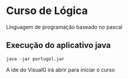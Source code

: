 # Curso de Lógica

Linguagem de programação baseado no pascal

## Execução do aplicativo java

    java -jar portugol.jar

A ide do VisualG irá abrir para iniciar o curso

